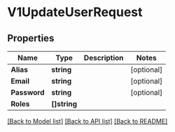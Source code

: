 # V1UpdateUserRequest

## Properties

Name | Type | Description | Notes
------------ | ------------- | ------------- | -------------
**Alias** | **string** |  | [optional] 
**Email** | **string** |  | [optional] 
**Password** | **string** |  | [optional] 
**Roles** | **[]string** |  | 

[[Back to Model list]](../README.md#documentation-for-models) [[Back to API list]](../README.md#documentation-for-api-endpoints) [[Back to README]](../README.md)


